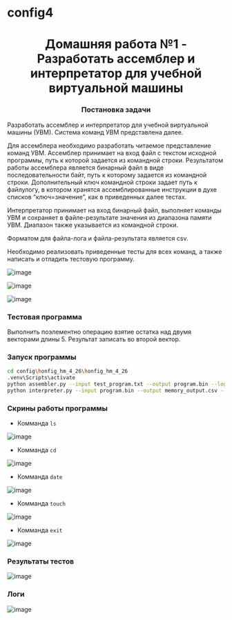 # config4
<h1 align="center">Домашняя работа №1 - Разработать ассемблер и интерпретатор для учебной виртуальной машины</a> 
<h3 align="center">Постановка задачи</h3>
  
Разработать ассемблер и интерпретатор для учебной виртуальной машины
(УВМ). Система команд УВМ представлена далее.

Для ассемблера необходимо разработать читаемое представление команд
УВМ. Ассемблер принимает на вход файл с текстом исходной программы, путь к
которой задается из командной строки. Результатом работы ассемблера является
бинарный файл в виде последовательности байт, путь к которому задается из
командной строки. Дополнительный ключ командной строки задает путь к файлулогу, в котором хранятся ассемблированные инструкции в духе списков
“ключ=значение”, как в приведенных далее тестах.

Интерпретатор принимает на вход бинарный файл, выполняет команды УВМ
и сохраняет в файле-результате значения из диапазона памяти УВМ. Диапазон
также указывается из командной строки.

Форматом для файла-лога и файла-результата является csv.

Необходимо реализовать приведенные тесты для всех команд, а также
написать и отладить тестовую программу.

![image](https://github.com/user-attachments/assets/0a35f57f-32b1-4706-b160-6c1b8631675d)

![image](https://github.com/user-attachments/assets/ffd72ac9-0b69-4b8c-ae55-d3e8d01a0ffd)

![image](https://github.com/user-attachments/assets/0cb93d17-a6fb-4a8d-82d3-313a599bec86)

### Тестовая программа

Выполнить поэлементно операцию взятие остатка над двумя векторами
длины 5. Результат записать во второй вектор.



### Запуск программы
```bash
cd config\honfig_hm_4_26\honfig_hm_4_26
.venv\Scripts\activate
python assembler.py --input test_program.txt --output program.bin --log output_log.txt
python interpreter.py --input program.bin --output memory_output.csv --memory 0 1023
```


### Скрины работы программы
- Комманда ``ls``
  
![image](https://github.com/user-attachments/assets/0b6c3c56-b466-4332-8f07-937806bb0c1a)



- Комманда ``cd``

![image](https://github.com/user-attachments/assets/3b5f1243-ac0b-4fe1-a110-9540963df162)



- Комманда ``date``

![image](https://github.com/user-attachments/assets/87253ac6-209f-4662-8815-c070ba416c5c)



- Комманда ``touch``

![image](https://github.com/user-attachments/assets/7db1a20c-5f08-4be6-a01a-e25b7c20a9ef)



- Комманда ``exit``

![image](https://github.com/user-attachments/assets/36ce3e15-3e37-48a8-acae-b7846d66781e)



### Результаты тестов

![image](https://github.com/user-attachments/assets/c6a9cc05-af4b-41f4-8b53-41e93f4de6ac)


### Логи

![image](https://github.com/user-attachments/assets/6dc079c5-2b07-4c63-b8d7-5d75a91b1d04)

